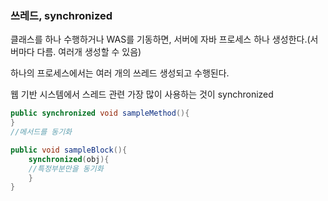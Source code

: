 ### 쓰레드, synchronized 

클래스를 하나 수행하거나 WAS를 기동하면, 서버에 자바 프로세스 하나 생성한다.(서버마다 다름. 여러개 생성할 수 있음)

하나의 프로세스에서는 여러 개의 쓰레드 생성되고 수행된다.

웹 기반 시스템에서 스레드 관련 가장 많이 사용하는 것이 synchronized

```java
public synchronized void sampleMethod(){
}
//메서드를 동기화

public void sampleBlock(){     
    synchronized(obj){ 
    //특정부분만을 동기화    
    } 
}
```

